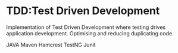 # TDD:Test Driven Development

Implementation of Test Driven Development where testing drives application development.
Optimising and reducing duplicating code 

JAVA Maven Hamcrest TestNG Junit 
